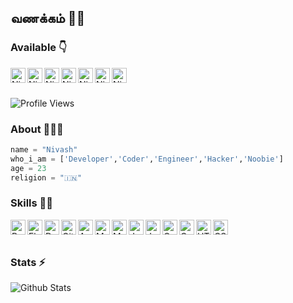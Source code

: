## வணக்கம் 🙏🏻


### Available 👇
<p>
  <a href="www.linkedin.com/in/xi11a/">
    <img align="left" alt="Nivash LinkedIN" width="24px" src="https://cdn.jsdelivr.net/npm/simple-icons@v3/icons/linkedin.svg" />
  </a>
  <a href="https://twitter.com/MrXilla">
    <img align="left" alt="Nivash Twitter" width="24px" src="https://cdn.jsdelivr.net/npm/simple-icons@3.2.0/icons/twitter.svg" />
  </a>
  <a href="https://www.pinterest.com/xi11a">
    <img align="left" alt="Nivash Pinterest" width="24px" src="https://cdn.jsdelivr.net/npm/simple-icons@3.2.0/icons/pinterest.svg" />
  </a>
  <a href="https://instagram.com/_ni.va.sh_">
    <img align="left" alt="Nivash Instagram" width="24px" src="https://cdn.jsdelivr.net/npm/simple-icons@3.2.0/icons/instagram.svg" />
  </a>
   <a href="https://www.quora.com/profile/Xi11a">
  <img align="left" alt="Nivash Quora" width="24px" src="https://cdn.jsdelivr.net/npm/simple-icons@3.2.0/icons/quora.svg" />
  </a>
  <a href="https://nivash.me">
    <img align="left" alt="Nivash Portfolio" width="24px" src="https://cdn.jsdelivr.net/npm/simple-icons@3.2.0/icons/vercel.svg" />
  </a>
  <a href="https://telegram.dog/MrXilla">
    <img align="left" alt="Nivash Telegram" width="24px" src="https://cdn.jsdelivr.net/npm/simple-icons@3.2.0/icons/telegram.svg" />
  </a>
  
</p>
<br>
<br>


![Profile Views](https://hits.seeyoufarm.com/api/count/incr/badge.svg?url=https://github.com/xi11a/&title=Profile%20Views)

### About 🙋🏻‍♂️
```python
name = "Nivash"
who_i_am = ['Developer','Coder','Engineer','Hacker','Noobie']
age = 23
religion = "🇮🇳"
```


### Skills 👨‍💻

<img align="left" alt="Python" width="24px" src="https://cdn.jsdelivr.net/npm/simple-icons@3.2.0/icons/python.svg" />
<img align="left" alt="Flask" width="24px" src="https://cdn.jsdelivr.net/npm/simple-icons@3.2.0/icons/flask.svg" />
<img align="left" alt="Dart" width="24px" src="https://cdn.jsdelivr.net/npm/simple-icons@3.2.0/icons/dart.svg" />
<img align="left" alt="GitHub" width="24px" src="https://cdn.jsdelivr.net/npm/simple-icons@3.2.0/icons/github.svg" />
<img align="left" alt="Android" width="24px" src="https://cdn.jsdelivr.net/npm/simple-icons@3.2.0/icons/android.svg" />
<img align="left" alt="MongoDB" width="24px" src="https://cdn.jsdelivr.net/npm/simple-icons@3.2.0/icons/mongodb.svg" />
<img align="left" alt="MySQL" width="24px" src="https://cdn.jsdelivr.net/npm/simple-icons@3.2.0/icons/mysql.svg" />
<img align="left" alt="JavaScript" width="24px" src="https://cdn.jsdelivr.net/npm/simple-icons@3.2.0/icons/javascript.svg" />
<img align="left" alt="Java" width="24px" src="https://cdn.jsdelivr.net/npm/simple-icons@3.2.0/icons/java.svg" />
<img align="left" alt="C" width="24px" src="https://cdn.jsdelivr.net/npm/simple-icons@3.2.0/icons/c.svg" />
<img align="left" alt="C++" width="24px" src="https://cdn.jsdelivr.net/npm/simple-icons@3.2.0/icons/cplusplus.svg" />
<img align="left" alt="HTML" width="24px" src="https://cdn.jsdelivr.net/npm/simple-icons@3.2.0/icons/html5.svg" />
<img align="left" alt="CSS" width="24px" src="https://cdn.jsdelivr.net/npm/simple-icons@3.2.0/icons/css3.svg" />
<br>
<br>


### Stats ⚡️

![Github Stats](https://github-readme-stats.vercel.app/api?username=xi11a&show_icons=true&title_color=333&icon_color=333&count_private=true&include_all_commits=true)
